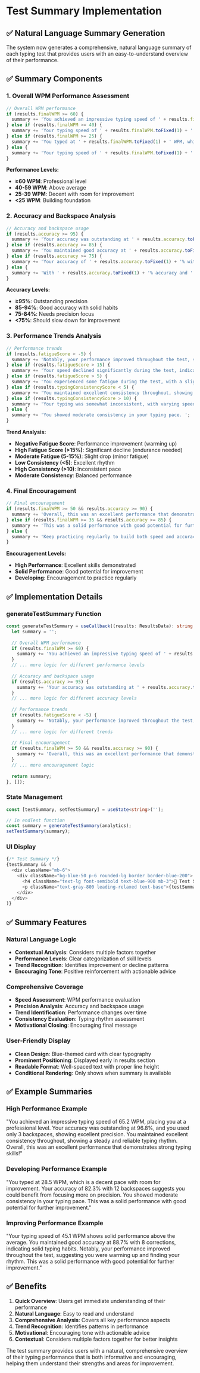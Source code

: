 # Test Summary Implementation

## ✅ Natural Language Summary Generation

The system now generates a comprehensive, natural language summary of each typing test that provides users with an easy-to-understand overview of their performance.

## ✅ Summary Components

### **1. Overall WPM Performance Assessment**
```typescript
// Overall WPM performance
if (results.finalWPM >= 60) {
  summary += 'You achieved an impressive typing speed of ' + results.finalWPM.toFixed(1) + ' WPM, placing you at a professional level. ';
} else if (results.finalWPM >= 40) {
  summary += 'Your typing speed of ' + results.finalWPM.toFixed(1) + ' WPM shows solid performance above the average. ';
} else if (results.finalWPM >= 25) {
  summary += 'You typed at ' + results.finalWPM.toFixed(1) + ' WPM, which is a decent pace with room for improvement. ';
} else {
  summary += 'Your typing speed of ' + results.finalWPM.toFixed(1) + ' WPM indicates you\'re still building your foundation. ';
}
```

**Performance Levels:**
- **≥60 WPM**: Professional level
- **40-59 WPM**: Above average
- **25-39 WPM**: Decent with room for improvement
- **<25 WPM**: Building foundation

### **2. Accuracy and Backspace Analysis**
```typescript
// Accuracy and backspace usage
if (results.accuracy >= 95) {
  summary += 'Your accuracy was outstanding at ' + results.accuracy.toFixed(1) + '%, and you used only ' + results.backspaceCount + ' backspaces, showing excellent precision. ';
} else if (results.accuracy >= 85) {
  summary += 'You maintained good accuracy at ' + results.accuracy.toFixed(1) + '% with ' + results.backspaceCount + ' corrections, indicating solid typing habits. ';
} else if (results.accuracy >= 75) {
  summary += 'Your accuracy of ' + results.accuracy.toFixed(1) + '% with ' + results.backspaceCount + ' backspaces suggests you could benefit from focusing more on precision. ';
} else {
  summary += 'With ' + results.accuracy.toFixed(1) + '% accuracy and ' + results.backspaceCount + ' backspaces, consider slowing down to improve your precision. ';
}
```

**Accuracy Levels:**
- **≥95%**: Outstanding precision
- **85-94%**: Good accuracy with solid habits
- **75-84%**: Needs precision focus
- **<75%**: Should slow down for improvement

### **3. Performance Trends Analysis**
```typescript
// Performance trends
if (results.fatigueScore < -5) {
  summary += 'Notably, your performance improved throughout the test, suggesting you were warming up and finding your rhythm. ';
} else if (results.fatigueScore > 15) {
  summary += 'Your speed declined significantly during the test, indicating you may need to work on endurance and consistency. ';
} else if (results.fatigueScore > 5) {
  summary += 'You experienced some fatigue during the test, with a slight drop in performance over time. ';
} else if (results.typingConsistencyScore < 5) {
  summary += 'You maintained excellent consistency throughout, showing a steady and reliable typing rhythm. ';
} else if (results.typingConsistencyScore > 10) {
  summary += 'Your typing was somewhat inconsistent, with varying speeds throughout the test. ';
} else {
  summary += 'You showed moderate consistency in your typing pace. ';
}
```

**Trend Analysis:**
- **Negative Fatigue Score**: Performance improvement (warming up)
- **High Fatigue Score (>15%)**: Significant decline (endurance needed)
- **Moderate Fatigue (5-15%)**: Slight drop (minor fatigue)
- **Low Consistency (<5)**: Excellent rhythm
- **High Consistency (>10)**: Inconsistent pace
- **Moderate Consistency**: Balanced performance

### **4. Final Encouragement**
```typescript
// Final encouragement
if (results.finalWPM >= 50 && results.accuracy >= 90) {
  summary += 'Overall, this was an excellent performance that demonstrates strong typing skills!';
} else if (results.finalWPM >= 35 && results.accuracy >= 85) {
  summary += 'This was a solid performance with good potential for further improvement.';
} else {
  summary += 'Keep practicing regularly to build both speed and accuracy.';
}
```

**Encouragement Levels:**
- **High Performance**: Excellent skills demonstrated
- **Solid Performance**: Good potential for improvement
- **Developing**: Encouragement to practice regularly

## ✅ Implementation Details

### **generateTestSummary Function**
```typescript
const generateTestSummary = useCallback((results: ResultsData): string => {
  let summary = '';
  
  // Overall WPM performance
  if (results.finalWPM >= 60) {
    summary += 'You achieved an impressive typing speed of ' + results.finalWPM.toFixed(1) + ' WPM, placing you at a professional level. ';
  }
  // ... more logic for different performance levels
  
  // Accuracy and backspace usage
  if (results.accuracy >= 95) {
    summary += 'Your accuracy was outstanding at ' + results.accuracy.toFixed(1) + '%, and you used only ' + results.backspaceCount + ' backspaces, showing excellent precision. ';
  }
  // ... more logic for different accuracy levels
  
  // Performance trends
  if (results.fatigueScore < -5) {
    summary += 'Notably, your performance improved throughout the test, suggesting you were warming up and finding your rhythm. ';
  }
  // ... more logic for different trends
  
  // Final encouragement
  if (results.finalWPM >= 50 && results.accuracy >= 90) {
    summary += 'Overall, this was an excellent performance that demonstrates strong typing skills!';
  }
  // ... more encouragement logic
  
  return summary;
}, []);
```

### **State Management**
```typescript
const [testSummary, setTestSummary] = useState<string>('');

// In endTest function
const summary = generateTestSummary(analytics);
setTestSummary(summary);
```

### **UI Display**
```typescript
{/* Test Summary */}
{testSummary && (
  <div className="mb-6">
    <div className="bg-blue-50 p-6 rounded-lg border border-blue-200">
      <h4 className="text-lg font-semibold text-blue-900 mb-3">📝 Test Summary</h4>
      <p className="text-gray-800 leading-relaxed text-base">{testSummary}</p>
    </div>
  </div>
)}
```

## ✅ Summary Features

### **Natural Language Logic**
- **Contextual Analysis**: Considers multiple factors together
- **Performance Levels**: Clear categorization of skill levels
- **Trend Recognition**: Identifies improvement or decline patterns
- **Encouraging Tone**: Positive reinforcement with actionable advice

### **Comprehensive Coverage**
- **Speed Assessment**: WPM performance evaluation
- **Precision Analysis**: Accuracy and backspace usage
- **Trend Identification**: Performance changes over time
- **Consistency Evaluation**: Typing rhythm assessment
- **Motivational Closing**: Encouraging final message

### **User-Friendly Display**
- **Clean Design**: Blue-themed card with clear typography
- **Prominent Positioning**: Displayed early in results section
- **Readable Format**: Well-spaced text with proper line height
- **Conditional Rendering**: Only shows when summary is available

## ✅ Example Summaries

### **High Performance Example**
"You achieved an impressive typing speed of 65.2 WPM, placing you at a professional level. Your accuracy was outstanding at 96.8%, and you used only 3 backspaces, showing excellent precision. You maintained excellent consistency throughout, showing a steady and reliable typing rhythm. Overall, this was an excellent performance that demonstrates strong typing skills!"

### **Developing Performance Example**
"You typed at 28.5 WPM, which is a decent pace with room for improvement. Your accuracy of 82.3% with 12 backspaces suggests you could benefit from focusing more on precision. You showed moderate consistency in your typing pace. This was a solid performance with good potential for further improvement."

### **Improving Performance Example**
"Your typing speed of 45.1 WPM shows solid performance above the average. You maintained good accuracy at 88.7% with 8 corrections, indicating solid typing habits. Notably, your performance improved throughout the test, suggesting you were warming up and finding your rhythm. This was a solid performance with good potential for further improvement."

## ✅ Benefits

1. **Quick Overview**: Users get immediate understanding of their performance
2. **Natural Language**: Easy to read and understand
3. **Comprehensive Analysis**: Covers all key performance aspects
4. **Trend Recognition**: Identifies patterns in performance
5. **Motivational**: Encouraging tone with actionable advice
6. **Contextual**: Considers multiple factors together for better insights

The test summary provides users with a natural, comprehensive overview of their typing performance that is both informative and encouraging, helping them understand their strengths and areas for improvement.
